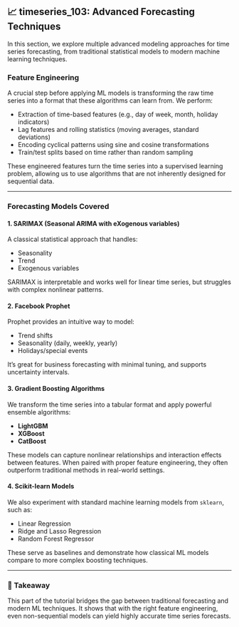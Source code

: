 ## 📈 timeseries_103: Advanced Forecasting Techniques

In this section, we explore multiple advanced modeling approaches for time series forecasting, from traditional statistical models to modern machine learning techniques.

### Feature Engineering

A crucial step before applying ML models is transforming the raw time series into a format that these algorithms can learn from. We perform:
- Extraction of time-based features (e.g., day of week, month, holiday indicators)
- Lag features and rolling statistics (moving averages, standard deviations)
- Encoding cyclical patterns using sine and cosine transformations
- Train/test splits based on time rather than random sampling

These engineered features turn the time series into a supervised learning problem, allowing us to use algorithms that are not inherently designed for sequential data.

---

### Forecasting Models Covered

#### 1. **SARIMAX (Seasonal ARIMA with eXogenous variables)**
A classical statistical approach that handles:
- Seasonality
- Trend
- Exogenous variables

SARIMAX is interpretable and works well for linear time series, but struggles with complex nonlinear patterns.

#### 2. **Facebook Prophet**
Prophet provides an intuitive way to model:
- Trend shifts
- Seasonality (daily, weekly, yearly)
- Holidays/special events

It’s great for business forecasting with minimal tuning, and supports uncertainty intervals.

#### 3. **Gradient Boosting Algorithms**

We transform the time series into a tabular format and apply powerful ensemble algorithms:

- **LightGBM**
- **XGBoost**
- **CatBoost**

These models can capture nonlinear relationships and interaction effects between features. When paired with proper feature engineering, they often outperform traditional methods in real-world settings.

#### 4. **Scikit-learn Models**
We also experiment with standard machine learning models from `sklearn`, such as:
- Linear Regression
- Ridge and Lasso Regression
- Random Forest Regressor

These serve as baselines and demonstrate how classical ML models compare to more complex boosting techniques.

---

### 🎯 Takeaway

This part of the tutorial bridges the gap between traditional forecasting and modern ML techniques. It shows that with the right feature engineering, even non-sequential models can yield highly accurate time series forecasts.
